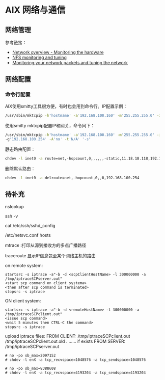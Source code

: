 # AIX 网络与通信
## 网络管理
参考链接：
- [Network overview - Monitoring the hardware](https://developer.ibm.com/articles/au-aix7networkoptimize1/?mhsrc=ibmsearch_a&mhq=Ken%20Milberg)
- [NFS monitoring and tuning](https://developer.ibm.com/articles/au-aix7networkoptimize2/?mhsrc=ibmsearch_a&mhq=Ken%20Milberg)
- [Monitoring your network packets and tuning the network](https://developer.ibm.com/articles/au-aix7networkoptimize3/?mhsrc=ibmsearch_a&mhq=Ken%20Milberg)

## 网络配置
### 命令行配置
AIX使用smitty工具很方便，有时也会用到命令行。IP配置示例：
```sh
/usr/sbin/mktcpip -h'hostname' -a'192.168.100.160' -m'255.255.255.0' -i'en0'
```
使用smitty mktcpip配置IP和网关，命令同下：
```sh
/usr/sbin/mktcpip -h'hostname' -a'192.168.100.160' -m'255.255.255.0' -i'en0' \
-g'192.168.100.254' -A'no' -t'N/A' '-s'
```
静态路由配置：
```sh
chdev -l inet0 -a route=net,-hopcount,0,,,,,,-static,11.18.18.118,192.168.100.254
```
删除默认路由：
```sh
chdev -l inet0 -a delroute=net,-hopcount,0,,0,192.168.100.254
```
## 待补充

nslookup

ssh -v <host>

cat /etc/ssh/sshd_config

/etc/netsvc.conf  hosts

mtrace  :打印从源到接收方的多点广播路径

traceroute 显示IP信息包至某个网络主机的路由



on remote system:
```
startsrc -s iptrace -a"-b -d <scpClientHostName> -l 300000000 -a /tmp/iptraceSCPserver.out"
<start scp command on client systema>
<then after scp command is terminated>
stopsrc -s iptrace
```

ON client system:
```
startsrc -s iptrace -a"-b -d <remoteHostName> -l 300000000 -a /tmp/iptraceSCPclient.out"
<issue scp command>
<wait 5 minutes then CTRL-C the command>
stopsrc -s iptrace
```

upload iptrace files:
FROM CLIENT:
/tmp/iptraceSCPclient.out
/tmp/iptraceSCPclient.out.old . ...... if exists
FROM SERVER:
/tmp/iptraceSCPserver.out

```
# no -po sb_max=2097152 
# chdev -l enX -a tcp_recvspace=1048576 -a tcp_sendspace=1048576

# no -po sb_max=8388608
# chdev -l enX -a tcp_recvspace=4193204 -a tcp_sendspace=4193204
```